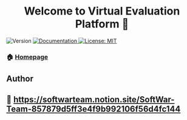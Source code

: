 <h1 align="center">Welcome to Virtual Evaluation Platform 👋</h1>
<p>
  <img alt="Version" src="https://img.shields.io/badge/version-1.0.0-blue.svg?cacheSeconds=2592000" />
  <a href="https://softwarteam.notion.site/Documents-cf3b10b32544439b8f48c4ce16f9c182" target="_blank">
    <img alt="Documentation" src="https://img.shields.io/badge/documentation-yes-brightgreen.svg" />
  </a>
  <a href="#" target="_blank">
    <img alt="License: MIT" src="https://img.shields.io/badge/License-MIT-yellow.svg" />
  </a>
</p>

### 🏠 [Homepage](https://softwarteam.notion.site/SoftWar-Team-857879d5ff3e4f9b992106f56d4fc144)

## Author

👤 **https://softwarteam.notion.site/SoftWar-Team-857879d5ff3e4f9b992106f56d4fc144**
------------------------------------------------------------------------------------------------